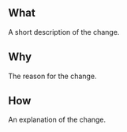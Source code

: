 <!--
Your pull request is greatly appreciated but please consult https://github.com/shtsoft/mia/blob/master/CONTRIBUTING.md before making one.
-->

## What

A short description of the change.

## Why

The reason for the change.

## How

An explanation of the change.

